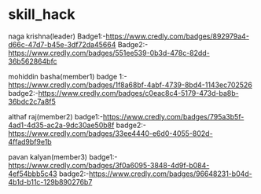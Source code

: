 # skill_hack
naga krishna(leader)
Badge1:-https://www.credly.com/badges/892979a4-d66c-47d7-b45e-3df72da45664
Badge2:-https://www.credly.com/badges/551ee539-0b3d-478c-82dd-36b562864bfc

mohiddin basha(member1)
badge 1:-https://www.credly.com/badges/1f8a68bf-4abf-4739-8bd4-1143ec702526
badge2:-https://www.credly.com/badges/c0eac8c4-5179-473d-ba8b-36bdc2c7a8f5

althaf raj(member2)
badge1:-https://www.credly.com/badges/795a3b5f-4ad1-4d35-ac2a-9dc30ae50b8f
badge2:-https://www.credly.com/badges/33ee4440-e6d0-4055-802d-4ffad9bf9e1b

pavan kalyan(member3)
badge1:-https://www.credly.com/badges/3f0a6095-3848-4d9f-b084-4ef54bbb5c43
badge2:-https://www.credly.com/badges/96648231-b04d-4b1d-b11c-129b890276b7
